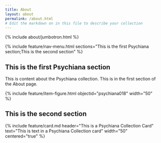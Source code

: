 ```yaml
---
title: About
layout: about
permalink: /about.html
# Edit the markdown on in this file to describe your collection
---
```


{% include about/jumbotron.html %}

{% include feature/nav-menu.html sections="This is the first Psychiana section;This is the second section" %}

## This is the first Psychiana section

This is content about the Psychiana collection.
This is in the first section of the About page.

{% include feature/item-figure.html objectid="psychiana018" width="50" %}

## This is the second section

{% include feature/card.md header="This is a Psychiana Collection Card" text="This is text in a Psychiana Collection card" width="50" centered="true"  %}


 

